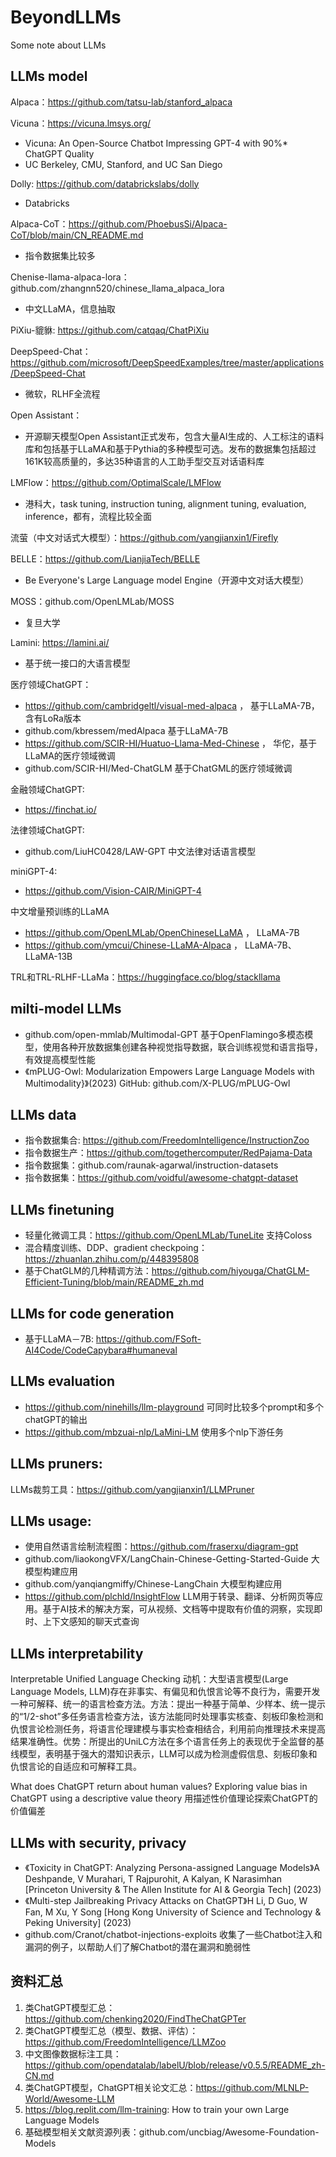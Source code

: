# BeyondLLMs
Some note about LLMs

## LLMs model

Alpaca：https://github.com/tatsu-lab/stanford_alpaca

Vicuna：https://vicuna.lmsys.org/
 - Vicuna: An Open-Source Chatbot Impressing GPT-4 with 90%* ChatGPT Quality
 - UC Berkeley, CMU, Stanford, and UC San Diego
 
Dolly: https://github.com/databrickslabs/dolly
 - Databricks

Alpaca-CoT：https://github.com/PhoebusSi/Alpaca-CoT/blob/main/CN_README.md
 - 指令数据集比较多

Chenise-llama-alpaca-lora：github.com/zhangnn520/chinese_llama_alpaca_lora
 - 中文LLaMA，信息抽取

PiXiu-貔貅: https://github.com/catqaq/ChatPiXiu

DeepSpeed-Chat：https://github.com/microsoft/DeepSpeedExamples/tree/master/applications/DeepSpeed-Chat
 - 微软，RLHF全流程

Open Assistant：
 - 开源聊天模型Open Assistant正式发布，包含大量AI生成的、人工标注的语料库和包括基于LLaMA和基于Pythia的多种模型可选。发布的数据集包括超过161K较高质量的，多达35种语言的人工助手型交互对话语料库

LMFlow：https://github.com/OptimalScale/LMFlow
 - 港科大，task tuning, instruction tuning, alignment tuning, evaluation, inference，都有，流程比较全面

流萤（中文对话式大模型）：https://github.com/yangjianxin1/Firefly

BELLE：https://github.com/LianjiaTech/BELLE
 - Be Everyone's Large Language model Engine（开源中文对话大模型）

MOSS：github.com/OpenLMLab/MOSS
 - 复旦大学

Lamini:  https://lamini.ai/
 - 基于统一接口的大语言模型

医疗领域ChatGPT：
 - https://github.com/cambridgeltl/visual-med-alpaca ， 基于LLaMA-7B，含有LoRa版本
 - github.com/kbressem/medAlpaca 基于LLaMA-7B
 - https://github.com/SCIR-HI/Huatuo-Llama-Med-Chinese ， 华佗，基于LLaMA的医疗领域微调
 - github.com/SCIR-HI/Med-ChatGLM 基于ChatGML的医疗领域微调

金融领域ChatGPT:
 - https://finchat.io/

法律领域ChatGPT:
 - github.com/LiuHC0428/LAW-GPT 中文法律对话语言模型

miniGPT-4:
 - https://github.com/Vision-CAIR/MiniGPT-4

中文增量预训练的LLaMA
 - https://github.com/OpenLMLab/OpenChineseLLaMA ， LLaMA-7B
 - https://github.com/ymcui/Chinese-LLaMA-Alpaca  ， LLaMA-7B、LLaMA-13B

TRL和TRL-RLHF-LLaMa：https://huggingface.co/blog/stackllama

## milti-model LLMs
 - github.com/open-mmlab/Multimodal-GPT  基于OpenFlamingo多模态模型，使用各种开放数据集创建各种视觉指导数据，联合训练视觉和语言指导，有效提高模型性能
 - 《mPLUG-Owl: Modularization Empowers Large Language Models with Multimodality}》(2023) GitHub: github.com/X-PLUG/mPLUG-Owl

## LLMs data
 - 指令数据集合: https://github.com/FreedomIntelligence/InstructionZoo
 - 指令数据生产：https://github.com/togethercomputer/RedPajama-Data
 - 指令数据集：github.com/raunak-agarwal/instruction-datasets
 - 指令数据集：https://github.com/voidful/awesome-chatgpt-dataset

## LLMs finetuning
 - 轻量化微调工具：https://github.com/OpenLMLab/TuneLite  支持Coloss
 - 混合精度训练、DDP、gradient checkpoing：https://zhuanlan.zhihu.com/p/448395808
 - 基于ChatGLM的几种精调方法：https://github.com/hiyouga/ChatGLM-Efficient-Tuning/blob/main/README_zh.md

## LLMs for code generation 
 - 基于LLaMA－7B: https://github.com/FSoft-AI4Code/CodeCapybara#humaneval

## LLMs evaluation
 - https://github.com/ninehills/llm-playground  可同时比较多个prompt和多个chatGPT的输出
 - https://github.com/mbzuai-nlp/LaMini-LM  使用多个nlp下游任务

## LLMs pruners:
LLMs裁剪工具：https://github.com/yangjianxin1/LLMPruner

## LLMs usage:
 - 使用自然语言绘制流程图：https://github.com/fraserxu/diagram-gpt
 - github.com/liaokongVFX/LangChain-Chinese-Getting-Started-Guide  大模型构建应用
 - github.com/yanqiangmiffy/Chinese-LangChain  大模型构建应用
 - https://github.com/plchld/InsightFlow  LLM用于转录、翻译、分析网页等应用。基于AI技术的解决方案，可从视频、文档等中提取有价值的洞察，实现即时、上下文感知的聊天式查询

## LLMs interpretability

 Interpretable Unified Language Checking
    动机：大型语言模型(Large Language Models, LLM)存在非事实、有偏见和仇恨言论等不良行为，需要开发一种可解释、统一的语言检查方法。方法：提出一种基于简单、少样本、统一提示的“1/2-shot”多任务语言检查方法，该方法能同时处理事实核查、刻板印象检测和仇恨言论检测任务，将语言伦理建模与事实检查相结合，利用前向推理技术来提高结果准确性。优势：所提出的UniLC方法在多个语言任务上的表现优于全监督的基线模型，表明基于强大的潜知识表示，LLM可以成为检测虚假信息、刻板印象和仇恨言论的自适应和可解释工具。
    
 What does ChatGPT return about human values? Exploring value bias in ChatGPT using a descriptive value theory
   用描述性价值理论探索ChatGPT的价值偏差
 
## LLMs with security, privacy 
 - 《Toxicity in ChatGPT: Analyzing Persona-assigned Language Models》A Deshpande, V Murahari, T Rajpurohit, A Kalyan, K Narasimhan [Princeton University & The Allen Institute for AI & Georgia Tech] (2023)
 - 《Multi-step Jailbreaking Privacy Attacks on ChatGPT》H Li, D Guo, W Fan, M Xu, Y Song [Hong Kong University of Science and Technology & Peking University] (2023)
 - github.com/Cranot/chatbot-injections-exploits 收集了一些Chatbot注入和漏洞的例子，以帮助人们了解Chatbot的潜在漏洞和脆弱性
   
## 资料汇总
1. 类ChatGPT模型汇总：https://github.com/chenking2020/FindTheChatGPTer
2. 类ChatGPT模型汇总（模型、数据、评估）：https://github.com/FreedomIntelligence/LLMZoo
3. 中文图像数据标注工具：https://github.com/opendatalab/labelU/blob/release/v0.5.5/README_zh-CN.md
4. 类ChatGPT模型，ChatGPT相关论文汇总：https://github.com/MLNLP-World/Awesome-LLM
5. https://blog.replit.com/llm-training: How to train your own Large Language Models
6. 基础模型相关文献资源列表：github.com/uncbiag/Awesome-Foundation-Models
